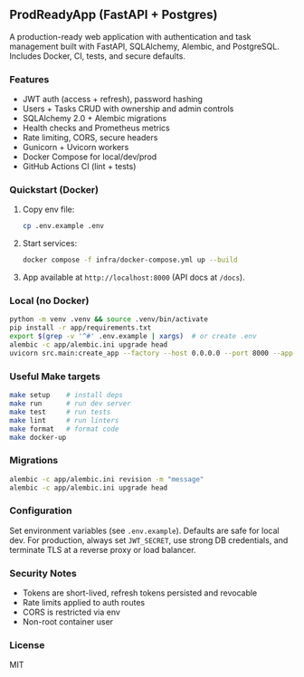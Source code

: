 ## ProdReadyApp (FastAPI + Postgres)

A production-ready web application with authentication and task management built with FastAPI, SQLAlchemy, Alembic, and PostgreSQL. Includes Docker, CI, tests, and secure defaults.

### Features
- JWT auth (access + refresh), password hashing
- Users + Tasks CRUD with ownership and admin controls
- SQLAlchemy 2.0 + Alembic migrations
- Health checks and Prometheus metrics
- Rate limiting, CORS, secure headers
- Gunicorn + Uvicorn workers
- Docker Compose for local/dev/prod
- GitHub Actions CI (lint + tests)

### Quickstart (Docker)
1. Copy env file:
   ```bash
   cp .env.example .env
   ```
2. Start services:
   ```bash
   docker compose -f infra/docker-compose.yml up --build
   ```
3. App available at `http://localhost:8000` (API docs at `/docs`).

### Local (no Docker)
```bash
python -m venv .venv && source .venv/bin/activate
pip install -r app/requirements.txt
export $(grep -v '^#' .env.example | xargs)  # or create .env
alembic -c app/alembic.ini upgrade head
uvicorn src.main:create_app --factory --host 0.0.0.0 --port 8000 --app-dir app
```

### Useful Make targets
```bash
make setup    # install deps
make run      # run dev server
make test     # run tests
make lint     # run linters
make format   # format code
make docker-up
```

### Migrations
```bash
alembic -c app/alembic.ini revision -m "message"
alembic -c app/alembic.ini upgrade head
```

### Configuration
Set environment variables (see `.env.example`). Defaults are safe for local dev. For production, always set `JWT_SECRET`, use strong DB credentials, and terminate TLS at a reverse proxy or load balancer.

### Security Notes
- Tokens are short-lived, refresh tokens persisted and revocable
- Rate limits applied to auth routes
- CORS is restricted via env
- Non-root container user

### License
MIT
